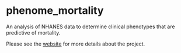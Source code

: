 # phenome_mortality

An analysis of NHANES data to determine clinical phenotypes that are predictive of mortality.

Please see the [website](chiragjpgroup.org/phenome_mortality/) for more details about the project.
